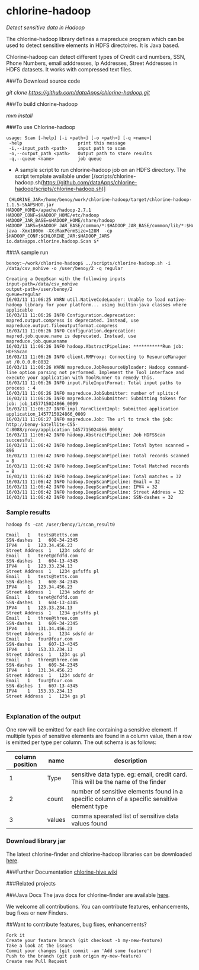 # chlorine-hadoop
*Detect sensitive data in Hadoop*

The chlorine-hadoop library defines a mapreduce program which can be used to detect sensitive elements in HDFS directoires. It is Java based.

Chlorine-hadoop can detect different types of Credit card numbers, SSN, Phone Numbers, email adddresses, Ip Addresses, Street Addresses in HDFS datasets. It works with compressed text files.


###To Download source code

*git clone https://github.com/dataApps/chlorine-hadoop.git*

###To build chlorine-hadoop

*mvn install*

###To use Chlorine-hadoop

```
usage: Scan [-help] [-i <path>] [-o <path>] [-q <name>]
 -help                     print this message
 -i,--input_path <path>    input path to scan
 -o,--output_path <path>   Output path to store results
 -q,--queue <name>         job queue
```

- A sample script to run chlorine-hadoop job on an HDFS directory. The script template available under  [/scripts/chlorine-hadoop.sh(https://github.com/dataApps/chlorine-hadoop/scripts/chlorine-hadoop.sh)]

```
 CHLORINE_JAR=/home/benoy/work/chlorine-hadoop/target/chlorine-hadoop-1.1.5-SNAPSHOT.jar
HADOOP_HOME=/apache/hadoop-2.7.1
HADOOP_CONF=$HADOOP_HOME/etc/hadoop
HADOOP_JAR_BASE=$HADOOP_HOME/share/hadoop
HADOOP_JARS=$HADOOP_JAR_BASE/common/*:$HADOOP_JAR_BASE/common/lib/*:$HADOOP_JAR_BASE/hdfs/*:$HADOOP_JAR_BASE/hdfs/lib/*:$HADOOP_JAR_BASE/yarn/*:$HADOOP_JAR_BASE/yarn/lib/*:$HADOOP_JAR_BASE/mapreduce/*:$HADOOP_JAR_BASE/mapeduce/lib/*
java -Xmx1000m -XX:MaxPermSize=128M  -cp $HADOOP_CONF:$CHLORINE_JAR:$HADOOP_JARS io.dataapps.chlorine.hadoop.Scan $*

```

###A sample run

```
benoy:~/work/chlorine-hadoop$ ../scripts/chlorine-hadoop.sh -i /data/csv_nohive -o /user/benoy/2 -q regular

Creating a DeepScan with the following inputs
input-path=/data/csv_nohive
output-path=/user/benoy/2
queue=regular
16/03/11 11:06:25 WARN util.NativeCodeLoader: Unable to load native-hadoop library for your platform... using builtin-java classes where applicable
16/03/11 11:06:26 INFO Configuration.deprecation: mapred.output.compress is deprecated. Instead, use mapreduce.output.fileoutputformat.compress
16/03/11 11:06:26 INFO Configuration.deprecation: mapred.job.queue.name is deprecated. Instead, use mapreduce.job.queuename
16/03/11 11:06:26 INFO hadoop.AbstractPipeline: ***********Run job: HDFSScan
16/03/11 11:06:26 INFO client.RMProxy: Connecting to ResourceManager at /0.0.0.0:8032
16/03/11 11:06:26 WARN mapreduce.JobResourceUploader: Hadoop command-line option parsing not performed. Implement the Tool interface and execute your application with ToolRunner to remedy this.
16/03/11 11:06:26 INFO input.FileInputFormat: Total input paths to process : 4
16/03/11 11:06:26 INFO mapreduce.JobSubmitter: number of splits:4
16/03/11 11:06:26 INFO mapreduce.JobSubmitter: Submitting tokens for job: job_1457715024866_0009
16/03/11 11:06:27 INFO impl.YarnClientImpl: Submitted application application_1457715024866_0009
16/03/11 11:06:27 INFO mapreduce.Job: The url to track the job: http://benoy-Satellite-C55-C:8088/proxy/application_1457715024866_0009/
16/03/11 11:06:42 INFO hadoop.AbstractPipeline: Job HDFSScan successful.
16/03/11 11:06:42 INFO hadoop.DeepScanPipeline: Total bytes scanned = 896
16/03/11 11:06:42 INFO hadoop.DeepScanPipeline: Total records scanned = 8
16/03/11 11:06:42 INFO hadoop.DeepScanPipeline: Total Matched records = 8
16/03/11 11:06:42 INFO hadoop.DeepScanPipeline: Total matches = 32
16/03/11 11:06:42 INFO hadoop.DeepScanPipeline: Email = 32
16/03/11 11:06:42 INFO hadoop.DeepScanPipeline: IPV4 = 32
16/03/11 11:06:42 INFO hadoop.DeepScanPipeline: Street Address = 32
16/03/11 11:06:42 INFO hadoop.DeepScanPipeline: SSN-dashes = 32

```

### Sample results

```
hadoop fs -cat /user/benoy/1/scan_result0

Email	1	tests@tetts.com
SSN-dashes	1	608-34-2345
IPV4	1	123.34.456.23
Street Address	1	1234 sdsfd dr
Email	1	teret@dfdfd.com
SSN-dashes	1	604-13-4345
IPV4	1	123.33.234.13
Street Address	1	1234 gsfsffs pl
Email	1	tests@tetts.com
SSN-dashes	1	608-34-2345
IPV4	1	123.34.456.23
Street Address	1	1234 sdsfd dr
Email	1	teret@dfdfd.com
SSN-dashes	1	604-13-4345
IPV4	1	123.33.234.13
Street Address	1	1234 gsfsffs pl
Email	1	three@three.com
SSN-dashes	1	609-34-2345
IPV4	1	131.34.456.23
Street Address	1	1234 sdsfd dr
Email	1	four@four.com
SSN-dashes	1	607-13-4345
IPV4	1	153.33.234.13
Street Address	1	1234 gs pl
Email	1	three@three.com
SSN-dashes	1	609-34-2345
IPV4	1	131.34.456.23
Street Address	1	1234 sdsfd dr
Email	1	four@four.com
SSN-dashes	1	607-13-4345
IPV4	1	153.33.234.13
Street Address	1	1234 gs pl


```

### Explanation of the output

One row will be emitted for each line containing a sensitive element. If multiple types of sensitive elements are found in a column value, then a row is emitted per type per column.
The out schema is as follows:

| column position | name | description |
| --- | --- |--- | 
|1|Type| sensitive data type. eg: email, credit card. This will be the name of the finder|
|2|count| number of sensitive elements found in a specific column of a specific sensitive element type|
|3|values| comma spearated list of sensitive data values found|


### Download library jar

The latest chlorine-finder and chlorine-hadoop libraries can be downloaded [here](https://dataapps.io/chlorine.html#Opensource).

 
###Further Documentation
[chlorine-hive wiki](https://github.com/dataApps/chlorine-hadoop/wiki)
  
###Related projects
 
###Java Docs
The java docs for chlorine-finder are available [here](https://dataApps.io/files/chlorine-hadoop/javadoc/index.html).

We welcome all contributions. You can contribute features, enhancements, bug fixes or new Finders.

##Want to contribute features, bug fixes, enhancements?

    Fork it
    Create your feature branch (git checkout -b my-new-feature)
    Take a look at the issues
    Commit your changes (git commit -am 'Add some feature')
    Push to the branch (git push origin my-new-feature)
    Create new Pull Request
    
 

 
 
